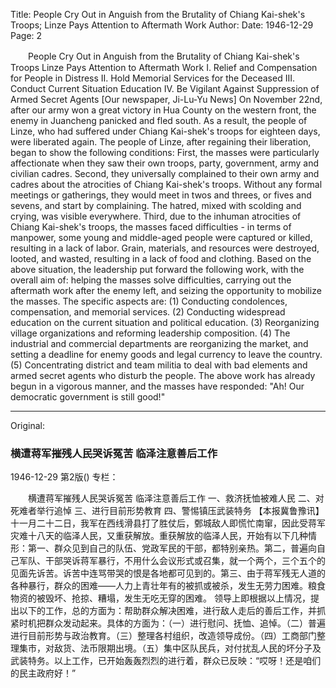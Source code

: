Title: People Cry Out in Anguish from the Brutality of Chiang Kai-shek's Troops; Linze Pays Attention to Aftermath Work
Author:
Date: 1946-12-29
Page: 2

　　People Cry Out in Anguish from the Brutality of Chiang Kai-shek's Troops
    Linze Pays Attention to Aftermath Work
    I. Relief and Compensation for People in Distress
    II. Hold Memorial Services for the Deceased
    III. Conduct Current Situation Education
    IV. Be Vigilant Against Suppression of Armed Secret Agents
    [Our newspaper, Ji-Lu-Yu News] On November 22nd, after our army won a great victory in Hua County on the western front, the enemy in Juancheng panicked and fled south. As a result, the people of Linze, who had suffered under Chiang Kai-shek's troops for eighteen days, were liberated again. The people of Linze, after regaining their liberation, began to show the following conditions: First, the masses were particularly affectionate when they saw their own troops, party, government, army and civilian cadres. Second, they universally complained to their own army and cadres about the atrocities of Chiang Kai-shek's troops. Without any formal meetings or gatherings, they would meet in twos and threes, or fives and sevens, and start by complaining. The hatred, mixed with scolding and crying, was visible everywhere. Third, due to the inhuman atrocities of Chiang Kai-shek's troops, the masses faced difficulties - in terms of manpower, some young and middle-aged people were captured or killed, resulting in a lack of labor. Grain, materials, and resources were destroyed, looted, and wasted, resulting in a lack of food and clothing.
    Based on the above situation, the leadership put forward the following work, with the overall aim of: helping the masses solve difficulties, carrying out the aftermath work after the enemy left, and seizing the opportunity to mobilize the masses. The specific aspects are: (1) Conducting condolences, compensation, and memorial services. (2) Conducting widespread education on the current situation and political education. (3) Reorganizing village organizations and reforming leadership composition. (4) The industrial and commercial departments are reorganizing the market, and setting a deadline for enemy goods and legal currency to leave the country. (5) Concentrating district and team militia to deal with bad elements and armed secret agents who disturb the people. The above work has already begun in a vigorous manner, and the masses have responded: "Ah! Our democratic government is still good!"



<hr /> 

Original: 


### 横遭蒋军摧残人民哭诉冤苦  临泽注意善后工作

1946-12-29
第2版()
专栏：

　　横遭蒋军摧残人民哭诉冤苦
    临泽注意善后工作
    一、救济抚恤被难人民
    二、对死难者举行追悼
    三、进行目前形势教育
    四、警惕镇压武装特务
    【本报冀鲁豫讯】十一月二十二日，我军在西线滑县打了胜仗后，鄄城敌人即慌忙南窜，因此受蒋军灾难十八天的临泽人民，又重获解放。重获解放的临泽人民，开始有以下几种情形：第一、群众见到自己的队伍、党政军民的干部，都特别亲热。第二，普遍向自己军队、干部哭诉蒋军暴行，不用什么会议形式或召集，就一个两个，三个五个的见面先诉苦。诉苦中连骂带哭的恨是各地都可见到的。第三、由于蒋军残无人道的各种暴行，群众的困难——人力上青壮年有的被抓或被杀，发生无劳力困难。粮食物资的被毁坏、抢掠、糟塌，发生无吃无穿的困难。
    领导上即根据以上情况，提出以下的工作，总的方面为：帮助群众解决困难，进行敌人走后的善后工作，并抓紧时机把群众发动起来。具体的方面为：（一）进行慰问、抚恤、追悼。（二）普遍进行目前形势与政治教育。（三）整理各村组织，改造领导成份。（四）工商部门整理集市，对敌货、法币限期出境。（五）集中区队民兵，对付扰乱人民的坏分子及武装特务。以上工作，已开始轰轰烈烈的进行着，群众已反映：“哎呀！还是咱们的民主政府好！”
